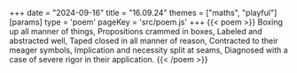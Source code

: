 +++
date = "2024-09-16"
title = "16.09.24"
themes = ["maths", "playful"]
[params]
  type = 'poem'
  pageKey = 'src/poem.js'
+++
{{< poem >}}
Boxing up all manner of things,
Propositions crammed in boxes,
Labeled and abstracted well,
Taped closed in all manner of reason,
Contracted to their meager symbols,
Implication and necessity split at seams,
Diagnosed with a case of severe rigor in their application.
{{< /poem >}}